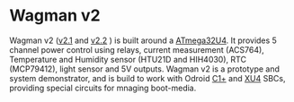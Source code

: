 
# Wagman v2

Wagman v2 ([v2.1](https://github.com/waggle-sensor/wagman/raw/master/boards/v2/resources/wagman_v2-1.jpg) and [v2.2](https://github.com/waggle-sensor/wagman/raw/master/boards/v2/resources/wagman_v2-2.jpg) ) is built around a [ATmega32U4](https://www.microchip.com/en-us/product/ATmega32U4). It provides 5 channel power control using relays, current measurement (ACS764), Temperature and Humidity sensor (HTU21D and HIH4030), RTC (MCP79412), light sensor and 5V outputs. Wagman v2 is a prototype and system demonstrator, and is build to work with Odroid [C1+](https://www.hardkernel.com/shop/odroid-c1/) and [XU4](https://www.hardkernel.com/shop/odroid-xu4-special-price/) SBCs, providing special circuits for mnaging boot-media.
